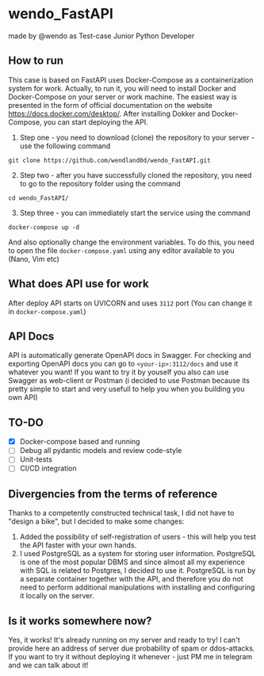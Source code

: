 # wendo_FastAPI
made by @wendo as Test-case Junior Python Developer
## How to run
This case is based on FastAPI uses Docker-Compose as a containerization system for work. Actually, to run it, you will need to install Docker and Docker-Compose on your server or work machine. The easiest way is presented in the form of official documentation on the website https://docs.docker.com/desktop/. After installing Dokker and Docker-Compose, you can start deploying the API.

1. Step one - you need to download (clone) the repository to your server - use the following command 

```git clone https://github.com/wendland0d/wendo_FastAPI.git```

2. Step two - after you have successfully cloned the repository, you need to go to the repository folder using the command

```cd wendo_FastAPI/```

3. Step three - you can immediately start the service using the command

```docker-compose up -d```

And also optionally change the environment variables. To do this, you need to open the file ```docker-compose.yaml``` using any editor available to you (Nano, Vim etc)
## What does API use for work
After deploy API starts on UVICORN and uses ```3112``` port (You can change it in ```docker-compose.yaml```)
## API Docs
API is automatically generate OpenAPI docs in Swagger. For checking and exporting OpenAPI docs you can go to ```<your-ip>:3112/docs``` and use it whatever you want!
If you want to try it by youself you also can use Swagger as web-client or Postman (i decided to use Postman because its pretty simple to start and very usefull to help you when you building you own API)

## TO-DO
- [x] Docker-compose based and running
- [ ] Debug all pydantic models and review code-style
- [ ] Unit-tests 
- [ ] CI/CD integration

## Divergencies from the terms of reference
Thanks to a competently constructed technical task, I did not have to "design a bike", but I decided to make some changes:

1. Added the possibility of self-registration of users - this will help you test the API faster with your own hands.
2. I used PostgreSQL as a system for storing user information. PostgreSQL is one of the most popular DBMS and since almost all my experience with SQL is related to Postgres, I decided to use it. PostgreSQL is run by a separate container together with the API, and therefore you do not need to perform additional manipulations with installing and configuring it locally on the server.

## Is it works somewhere now?
Yes, it works! It's already running on my server and ready to try! I can't provide here an address of server due probability of spam or ddos-attacks. If you want to try it without deploying it whenever - just PM me in telegram and we can talk about it!
